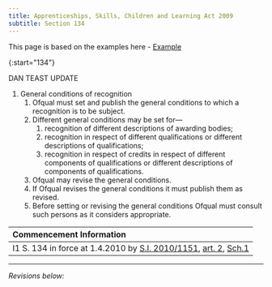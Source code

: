 ```yaml
---
title: Apprenticeships, Skills, Children and Learning Act 2009
subtitle: Section 134
---
```

This page is based on the examples here - [Example](https://www.legislation.gov.uk/ukpga/2009/22/section/134)

{:start="134"}

DAN TEAST UPDATE 
1. General conditions of recognition
   1. Ofqual must set and publish the general conditions to which a recognition is to be subject.
   2. Different general conditions may be set for—
      1. recognition of different descriptions of awarding bodies;
      2. recognition in respect of different qualifications or different descriptions of qualifications;
      3. recognition in respect of credits in respect of different components of qualifications or different descriptions of components of qualifications.
   3. Ofqual may revise the general conditions.
   4. If Ofqual revises the general conditions it must publish them as revised.
   5. Before setting or revising the general conditions Ofqual must consult such persons as it considers appropriate.

| Commencement Information |
| :-------------------------- |
| I1	S. 134 in force at 1.4.2010 by [S.I. 2010/1151](https://www.legislation.gov.uk/id/uksi/2010/1151), [art. 2](https://www.legislation.gov.uk/id/uksi/2010/1151/article/2), [Sch.1](https://www.legislation.gov.uk/id/uksi/2010/1151/schedule/1) |


---

*Revisions below:*

<script src="https://ajax.googleapis.com/ajax/libs/jquery/3.5.1/jquery.min.js"></script>
<script>
$.ajax({
  url: 'https://api.github.com/repos/DanGahanCGI/DanGahanCGI.github.io/commits?path=index.md&per_page=100',
  dataType: 'json',
  success: function(data) {
    var commits = data.slice(); // Create a copy of the data array
    var prevCommit = null;

    // Reverse the order of commits
    for (var i = commits.length - 1; i >= 0; i--) {
      var item = commits[i];
      var commitUrl = 'https://github.com/DanGahanCGI/DanGahanCGI.github.io/commit/' + item.sha;
      var diffUrl = prevCommit ? 'https://github.com/DanGahanCGI/DanGahanCGI.github.io/compare/' + prevCommit + '...' + item.sha : null;

      // Prepend the list item to display the newest commit at the top
      $('ul#commit-history').prepend('<li>' +
        '<a href="' + commitUrl + '" target="_blank">' + item.commit.author.name + ' committed on ' + item.commit.author.date + ': ' + item.commit.message + '</a>' +
        (diffUrl ? ' (<a href="' + diffUrl + '" target="_blank">View diff</a>)' : '') +
        '</li>');

      prevCommit = item.sha;
    }
  }
});

</script>
<ul id="commit-history"></ul>


